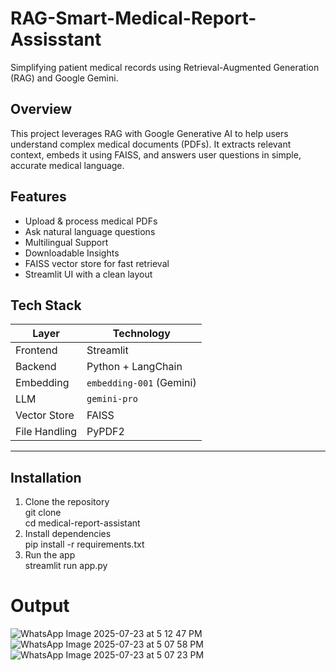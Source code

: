 # RAG-Smart-Medical-Report-Assisstant
Simplifying patient medical records using Retrieval-Augmented Generation (RAG) and Google Gemini.

## Overview

This project leverages RAG with Google Generative AI to help users understand complex medical documents (PDFs). It extracts relevant context, embeds it using FAISS, and answers user questions in simple, accurate medical language.


## Features

- Upload & process medical PDFs  
- Ask natural language questions
- Multilingual Support
- Downloadable Insights
- FAISS vector store for fast retrieval  
- Streamlit UI with a clean layout  

## Tech Stack

| Layer         | Technology                |
|---------------|---------------------------|
| Frontend      | Streamlit                 |
| Backend       | Python + LangChain        |
| Embedding     | `embedding-001` (Gemini)  |
| LLM           | `gemini-pro`              |
| Vector Store  | FAISS                     |
| File Handling | PyPDF2                    |

---

## Installation

1. Clone the repository  
git clone  
cd medical-report-assistant  
2. Install dependencies  
pip install -r requirements.txt
3. Run the app  
streamlit run app.py

# Output
![WhatsApp Image 2025-07-23 at 5 12 47 PM](https://github.com/user-attachments/assets/4b408d6b-25f6-4ac0-9442-a6c30774167e)
![WhatsApp Image 2025-07-23 at 5 07 58 PM](https://github.com/user-attachments/assets/545ec751-e070-489b-bfbd-af94558709c5)
![WhatsApp Image 2025-07-23 at 5 07 23 PM](https://github.com/user-attachments/assets/a9a69ee7-9664-41a8-b256-c65e196cccff)
